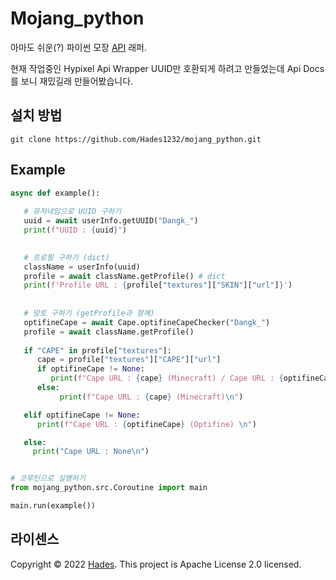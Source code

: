 # Mojang_python
아마도 쉬운(?) 파이썬 모장 [API](https://mojang-api-docs.netlify.app/index.html) 래퍼.</br>

현재 작업중인 Hypixel Api Wrapper UUID만 호환되게 하려고 만들었는데 Api Docs를 보니 재밌길래 만들어봤습니다. 




## 설치 방법

```
git clone https://github.com/Hades1232/mojang_python.git 
```


## Example


```py
async def example():
   
   # 유저네임으로 UUID 구하기   
   uuid = await userInfo.getUUID("Dangk_")
   print(f"UUID : {uuid}")

   
   # 프로필 구하기 (dict)
   className = userInfo(uuid)
   profile = await className.getProfile() # dict
   print(f'Profile URL : {profile["textures"]["SKIN"]["url"]}')
   
   
   # 망토 구하기 (getProfile과 함께)
   optifineCape = await Cape.optifineCapeChecker("Dangk_")
   profile = await className.getProfile()
   
   if "CAPE" in profile["textures"]:
      cape = profile["textures"]["CAPE"]["url"]
      if optifineCape != None:
         print(f"Cape URL : {cape} (Minecraft) / Cape URL : {optifineCape} (Optifine)\n")
      else:
           print(f"Cape URL : {cape} (Minecraft)\n")

   elif optifineCape != None:
      print(f"Cape URL : {optifineCape} (Optifine) \n")

   else:
     print("Cape URL : None\n")


# 코루틴으로 실행하기
from mojang_python.src.Coroutine import main

main.run(example())

```


    
## 라이센스

Copyright © 2022 [Hades](https://github.com/Hades1232).
This project is Apache License 2.0 licensed.
